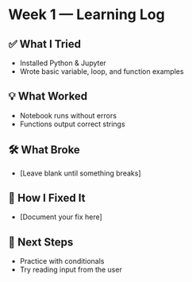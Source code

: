 # Week 1 — Learning Log

## ✅ What I Tried
- Installed Python & Jupyter
- Wrote basic variable, loop, and function examples

## 💡 What Worked
- Notebook runs without errors
- Functions output correct strings

## 🛠 What Broke
- [Leave blank until something breaks]

## 🔄 How I Fixed It
- [Document your fix here]

## 📌 Next Steps
- Practice with conditionals
- Try reading input from the user
